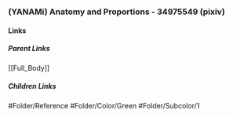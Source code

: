 ### (YANAMi) Anatomy and Proportions - 34975549 (pixiv)
#### Links
##### Parent Links
[[Full_Body]]
##### Children Links
#Folder/Reference
#Folder/Color/Green
#Folder/Subcolor/1
